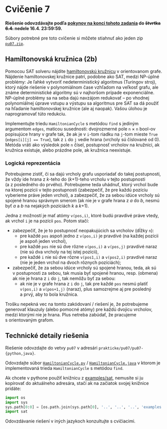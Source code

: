 Cvičenie 7
==========

**Riešenie odovzdávajte podľa
[pokynov na konci tohoto zadania](#technické-detaily-riešenia)
do ~~štvrtka 6.4.~~ nedele 16.4. 23:59:59.**

Súbory potrebné pre toto cvičenie si môžete stiahnuť ako jeden zip
[`pu07.zip`](https://github.com/FMFI-UK-1-AIN-412/lpi/archive/pu07.zip).

## Hamiltonovská kružnica (2b)

Pomocou SAT solveru nájdite
[hamiltonovskú kružnicu](https://en.wikipedia.org/wiki/Hamiltonian_cycle)
v orientovanom grafe.
Nájdenie hamiltonovskej kružnice patrí, podobne ako SAT, medzi NP-úplné
problémy: Je ľahké vytvoriť nedeterministický algoritmus (Turingov stroj),
ktorý nájde riešenie v polynomiálnom čase vzhľadom na veľkosť grafu, ale známe
deterministické algoritmy sú v najhoršom prípade exponenciálne. NP-úplné
problémy sa na seba dajú navzájom redukovať – po vhodnej polynomiálnej úprave
vstupu a výstupu sa algoritmus pre SAT sa dá použiť na hľadanie hamiltonovskej
kružnice (ale aj naopak). Vašou úlohou je naprogramovať túto redukciu.

Implementujte triedu `HamiltonianCycle` s metódou `find` s jediným argumentom
`edges`, maticou susednosti: dvojrozmerné pole `n` × `n` bool-ov popisujúce
hrany v grafe tak, že ak je v `i`-tom riadku na `j`-tom mieste `True`
(`edges[i][j] == True`), tak z `i` do `j` vedie hrana (vrcholy sú číslované
od 0). Metóda vráti ako výsledok pole `n` čísel, postupnosť vrcholov na
kružnici, ak kružnica existuje, alebo prázdne pole, ak kružnica neexistuje.

### Logická reprezentácia

Potrebujeme zistiť, či sa dajú vrcholy grafu usporiadať do takej postupnosti, že
vždy ide hrana z <var>k</var>-teho do (<var>k</var>+1)-teho vrcholu v tejto
postupnosti (a z posledného do prvého). Potrebujeme teda uhádnuť, ktorý vrchol
bude na ktorej pozícii v tejto postupnosti (zabezpečiť, že pre každú pozíciu
vyberieme práve jeden vrchol), a zabezpečiť, že za sebou idúce vrcholy sú
spojené hranou správnym smerom (ak nie je v grafe hrana z <var>a</var>
do <var>b</var>, nesmú byť <var>a</var> a <var>b</var> na nejakých pozíciách
<var>k</var> a <var>k</var>+1).

Jedna z možností je mať atómy `v(pos,i)`, ktoré budú
pravdivé práve vtedy, ak vrchol `i` je na pozícii `pos`. Potom stačí:

- zabezpečiť, že je to postupnosť neopakujúcich sa vrcholov (dĺžky `n`):
  - pre každé `pos` aspoň jedno z `v(pos,i)` je pravdivé
    (na každej pozícii je aspoň jeden vrchol),
  - pre každé `pos` nie sú dve rôzne `v(pos,i)` a `v(pos,j)` pravdivé naraz
    (nie sú dva vrcholy na tej istej pozícii),
  - pre každé `i` nie sú dve rôzne `v(pos1,i)` a `v(pos2,i)` pravdivé naraz
    (nie je jeden vrchol na dvoch rôznych pozíciách);
- zabezpečiť, že za sebou idúce vrcholy sú spojené hranou, teda, ak sú
  v postupnosti za sebou, tak musia byť spojené hranou, resp. (obmena) ak nie je
  hrana z `i` do `j`, tak nemôžu byť za sebou:
  - ak nie je v grafe hrana z `i` do `j`, tak pre každé `pos` nesmú platiť
    `v(pos,i)` a `v(pos+1,j)` (naraz), plus samozrejme aj pre posledný a prvý,
    aby to bola kružnica.

Trošku nepekná vec na tomto zakódovaní / riešení je, že potrebujeme generovať
klauzuly (alebo pomocné atómy) pre každú dvojicu vrcholov, medzi ktorými nie
je hrana. Plus netreba zabúdať, že pracujeme s orientovaným grafom.


## Technické detaily riešenia

Riešenie odovzdajte do vetvy `pu07` v adresári `prakticke/pu07/pu07-{python,java}`.

Odovzdajte súbor [`HamiltonianCycle.py`](pu07-python/HamiltonianCycle.py) /
[`HamiltonianCycle.java`](pu07-java/HamiltonianCycle.java)
v ktorom je implementovaná trieda `HamiltonianCycle`
s metódou `find`.

Ak chcete v pythone použiť knižnicu z [examples/sat](../../examples/sat), nemusíte
si ju kopírovať do aktuálneho adresára, stačí ak na začiatok svojej knižnice
pridáte:
```python
import os
import sys
sys.path[0:0] = [os.path.join(sys.path[0], '..', '..', '..', 'examples', 'sat')]
import sat
```

Odovzdávanie riešení v iných jazykoch konzultujte s cvičiacimi.
